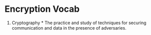 # Encryption Vocab
  
  
  1. Cryptography
    * The practice and study of techniques for securing communication and data in the presence of adversaries.
    
